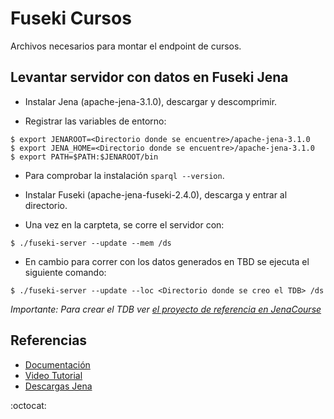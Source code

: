 # Fuseki Cursos
Archivos necesarios para montar el endpoint de cursos.

## Levantar servidor con datos en Fuseki Jena

* Instalar Jena (apache-jena-3.1.0), descargar y descomprimir.

* Registrar las variables de entorno:
```
$ export JENAROOT=<Directorio donde se encuentre>/apache-jena-3.1.0
$ export JENA_HOME=<Directorio donde se encuentre>/apache-jena-3.1.0
$ export PATH=$PATH:$JENAROOT/bin
```

* Para comprobar la instalación `sparql --version`.

* Instalar Fuseki (apache-jena-fuseki-2.4.0), descarga y entrar al directorio.

* Una vez en la carpteta, se corre el servidor con:
```
$ ./fuseki-server --update --mem /ds
```

* En cambio para correr con los datos generados en TBD se ejecuta el siguiente comando:
```
$ ./fuseki-server --update --loc <Directorio donde se creo el TDB> /ds
```
_Importante: Para crear el TDB ver [el proyecto de referencia en JenaCourse](https://github.com/mf222/Fuseki-Buscacursos/tree/master/JenaCourse)_

## Referencias
* [Documentación](https://jena.apache.org/documentation/serving_data/)
* [Video Tutorial](https://www.youtube.com/watch?v=5-UfFV5XmTI)
* [Descargas Jena](https://jena.apache.org/download/)



:octocat: 
